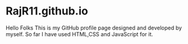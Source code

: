 # RajR11.github.io
Hello Folks
This is my GitHub profile page designed and developed by myself.
So far I have used HTML,CSS and JavaScript for it.
